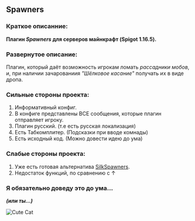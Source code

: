 ## Spawners

### Краткое описанние: 

**Плагин *Spawners* для серверов майнкрафт (Spigot 1.16.5).**

### Развернутое описание: 
Плагин, который даёт возможность игрокам ломать *рассадники мобов*, и, при наличии зачарованиия *"Шёлковое касание"* получать их в виде дропа.

### Сильные стороны проекта:
1) Информативный конфиг.
2) В конфиге представлены ВСЕ сообщения, которые плагин отправляет игроку.
2) Плагин русский. (т.е есть русская локализация)
3) Есть Табкомплитер. (Подсказки при вводе комнады)
4) Есть исходный код. (Можно довести идею до ума)

### Слабые стороны проекта: 
1) Уже есть готовая альтернатива [SilkSpawners](https://dev.bukkit.org/projects/silkspawners).
2) Недостаток функций, по сравнению с ↑


### Я обязательно доведу это до ума... 
***(или ты...)***

![Cute Cat](https://ic.pics.livejournal.com/kitianddima/15251656/55591/55591_1000.jpg)



